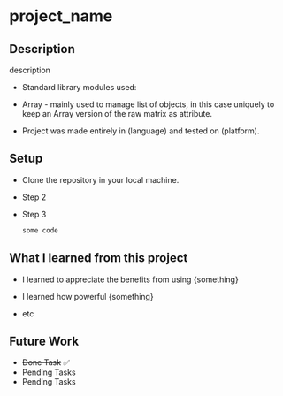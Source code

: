 # project_name

## Description

description

- Standard library modules used:
 - Array - mainly used to manage list of objects, in this case uniquely to keep an Array version of the raw matrix as attribute.

- Project was made entirely in (language) and tested on (platform).

## Setup

- Clone the repository in your local machine.
- Step 2

- Step 3

    ```html
    some code
    ```

## What I learned from this project

- I learned to appreciate the benefits from using {something}

- I learned how powerful {something}

- etc

## Future Work
- ~~Done Task~~ ✅
- Pending Tasks
- Pending Tasks